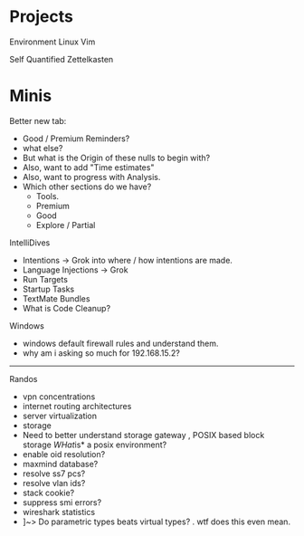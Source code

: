 # Projects

Environment
    Linux
    Vim

Self
    Quantified
    Zettelkasten

# Minis

Better new tab:

* Good / Premium Reminders?
* what else?
* But what is the Origin of these nulls to begin with?
* Also, want to add "Time estimates"
* Also, want to progress with Analysis.
* Which other sections do we have?
  * Tools.
  * Premium
  * Good
  * Explore / Partial
  
IntelliDives

* Intentions -> Grok into where / how intentions are made.
* Language Injections -> Grok
* Run Targets
* Startup Tasks
* TextMate Bundles
* What is Code Cleanup?

Windows

* windows default firewall rules and understand them.
* why am i asking so much for 192.168.15.2?

___

Randos

* vpn concentrations
* internet routing architectures
* server virtualization
* storage
* Need to better understand storage gateway , POSIX based block storage
*WHat*is* a posix environment?
* enable oid resolution?
* maxmind database?
* resolve ss7 pcs?
* resolve vlan ids?
* stack cookie?
* suppress smi errors?
* wireshark statistics
* ]~> Do parametric types beats virtual types? . wtf does this even mean.
